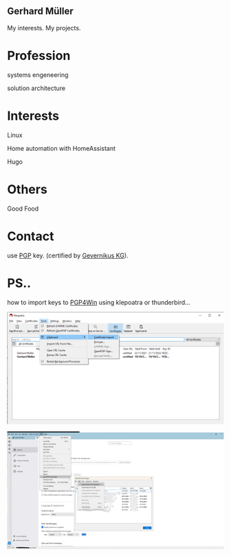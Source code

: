 Gerhard Müller
---
My interests. My projects.

# Profession

systems engeneering

solution architecture

# Interests

Linux
 
Home automation with HomeAssistant
 
Hugo

# Others

Good Food

# Contact
    
use [PGP](.pgp/Gerhard_Mueller.asc) key. 
(certified by [Gevernikus KG](https://pgp.governikus.de/pgp/)). 


# PS.. 

how to import keys to [PGP4Win](https://www.gpg4win.de/) using klepoatra or thunderbird...

![kleopatra how to](./images/kleopatra_import_pgp_key.png)

![thunderbird how to](./images/thunderbird_import_pgp_key.png)


<!---
gerhardmueller1/gerhardmueller1 is a ✨ special ✨ repository because its `README.md` (this file) appears on your GitHub profile.
You can click the Preview link to take a look at your changes.
--->
